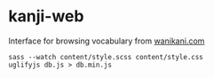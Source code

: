 # kanji-web

Interface for browsing vocabulary from [wanikani.com](https://www.wanikani.com/)

```
sass --watch content/style.scss content/style.css
uglifyjs db.js > db.min.js
```
